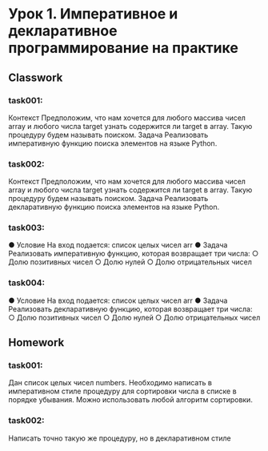 # Урок 1. Императивное и декларативное программирование на практике
## Classwork
### task001:
Контекст
Предположим, что нам хочется для любого массива чисел array и любого числа target узнать содержится
ли target в array. Такую процедуру будем называть поиском.
Задача
Реализовать императивную функцию поиска элементов на языке Python.
### task002:
Контекст
Предположим, что нам хочется для любого массива чисел array и любого числа target узнать содержится
ли target в array. Такую процедуру будем называть поиском.
Задача
Реализовать декларативную функцию поиска элементов на языке Python.
### task003:
● Условие
На вход подается: список целых чисел arr
● Задача
Реализовать императивную функцию, которая возвращает три числа:
○ Долю позитивных чисел
○ Долю нулей
○ Долю отрицательных чисел
### task004:
● Условие
На вход подается: список целых чисел arr
● Задача
Реализовать декларативную функцию, которая возвращает три числа:
○ Долю позитивных чисел
○ Долю нулей
○ Долю отрицательных чисел
## Homework
### task001:
Дан список целых чисел numbers. Необходимо написать в императивном стиле процедуру для
сортировки числа в списке в порядке убывания. Можно использовать любой алгоритм сортировки.
### task002:
Написать точно такую же процедуру, но в декларативном стиле